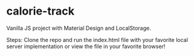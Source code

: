 # calorie-track
Vanilla JS project with Material Design and LocalStorage.

Steps:
Clone the repo and run the index.html file with your favorite local server implementation or view the file in your favorite browser!
